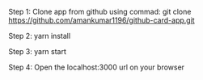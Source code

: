 Step 1: Clone app from github using commad: git clone https://github.com/amankumar1196/github-card-app.git

Step 2: yarn install

Step 3: yarn start

Step 4: Open the localhost:3000 url on your browser
